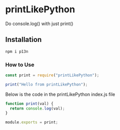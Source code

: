 # printLikePython

Do console.log() with just print()

## Installation

```js
npm i p13n
```

### How to Use

```js
const print = require("printLikePython");

print("Hello from printLikePython");
```

Below is the code in the printLikePython index.js file

```js
function print(val) {
  return console.log(val);
}

module.exports = print;
```
